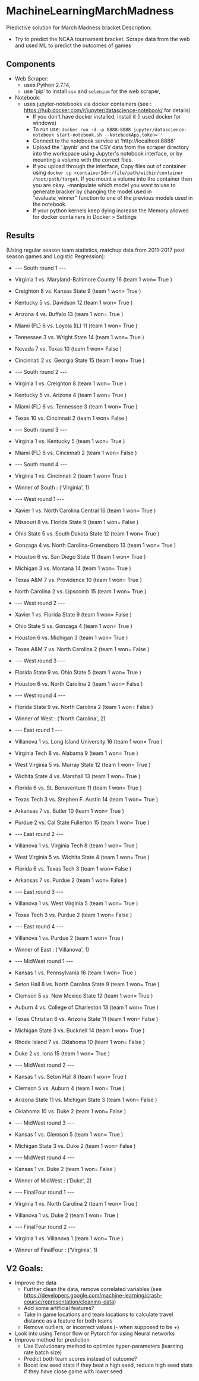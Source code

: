 # MachineLearningMarchMadness
Predictive solution for March Madness bracket
Description: 
  - Try to predict the NCAA tournament bracket. Scrape data from the web and used ML to predict the outcomes of games

## Components
  - Web Scraper:
    - uses Python 2.7.14,
    - use 'pip' to install `csv` and `selenium` for the web scraper,
  - Notebook:
    - uses jupyter-notebooks via docker containers (see : https://hub.docker.com/r/jupyter/datascience-notebook/ for details) 
      - If you don't have docker installed, install it (I used docker for windows)
      - To run use: `docker run -d -p 8888:8888 jupyter/datascience-notebook start-notebook.sh --NotebookApp.token=''`
      - Connect to the notebook service at 'http://localhost:8888'
      - Upload the '.ipynb' and the CSV data from the scraper directory into the workspace using Jupyter's notebook interface, or by mounting a volume with the correct files.
      - If you upload through the interface, Copy files out of container using `docker cp <containerId>:/file/path/within/container       /host/path/target`. If you mount a volume into the container then you are okay.
      -manipulate which model you want to use to generate bracker by changing the model used in "evaluate_winner" function to one of the previous models used in the notebook.
      - If your python kernels keep dying increase the Memory allowed for docker containers in Docker > Settings
  
  ## Results 
  (Using regular season team statistics, matchup data from 2011-2017 post season games and Logistic Regression):
  - --- South  round  1 ---
  - Virginia 1  vs.  Maryland-Baltimore County 16 (team 1 won= True )
  - Creighton 8  vs.  Kansas State 9 (team 1 won= True )
  - Kentucky 5  vs.  Davidson 12 (team 1 won= True )
  - Arizona 4  vs.  Buffalo 13 (team 1 won= True )
  - Miami (FL) 6  vs.  Loyola (IL) 11 (team 1 won= True )
  - Tennessee 3  vs.  Wright State 14 (team 1 won= True )
  - Nevada 7  vs.  Texas 10 (team 1 won= False )
  - Cincinnati 2  vs.  Georgia State 15 (team 1 won= True )
  
  - --- South  round  2 ---
  - Virginia 1  vs.  Creighton 8 (team 1 won= True )
  - Kentucky 5  vs.  Arizona 4 (team 1 won= True )
  - Miami (FL) 6  vs.  Tennessee 3 (team 1 won= True )
  - Texas 10  vs.  Cincinnati 2 (team 1 won= False )
  
  - --- South  round  3 ---
  - Virginia 1  vs.  Kentucky 5 (team 1 won= True )
  - Miami (FL) 6  vs.  Cincinnati 2 (team 1 won= False )
  
  - --- South  round  4 ---
  - Virginia 1  vs.  Cincinnati 2 (team 1 won= True )
  - Winner of  South : ('Virginia', 1)
  
  - --- West  round  1 ---
  - Xavier 1  vs.  North Carolina Central 16 (team 1 won= True )
  - Missouri 8  vs.  Florida State 9 (team 1 won= False )
  - Ohio State 5  vs.  South Dakota State 12 (team 1 won= True )
  - Gonzaga 4  vs.  North Carolina-Greensboro 13 (team 1 won= True )
  - Houston 6  vs.  San Diego State 11 (team 1 won= True )
  - Michigan 3  vs.  Montana 14 (team 1 won= True )
  - Texas A&M 7  vs.  Providence 10 (team 1 won= True )
  - North Carolina 2  vs.  Lipscomb 15 (team 1 won= True )
  
  - --- West  round  2 ---
  - Xavier 1  vs.  Florida State 9 (team 1 won= False )
  - Ohio State 5  vs.  Gonzaga 4 (team 1 won= True )
  - Houston 6  vs.  Michigan 3 (team 1 won= True )
  - Texas A&M 7  vs.  North Carolina 2 (team 1 won= False )
  
  - --- West  round  3 ---
  - Florida State 9  vs.  Ohio State 5 (team 1 won= True )
  - Houston 6  vs.  North Carolina 2 (team 1 won= False )
  
  - --- West  round  4 ---
  - Florida State 9  vs.  North Carolina 2 (team 1 won= False )
  - Winner of  West : ('North Carolina', 2)
  
  - --- East  round  1 ---
  - Villanova 1  vs.  Long Island University 16 (team 1 won= True )
  - Virginia Tech 8  vs.  Alabama 9 (team 1 won= True )
  - West Virginia 5  vs.  Murray State 12 (team 1 won= True )
  - Wichita State 4  vs.  Marshall 13 (team 1 won= True )
  - Florida 6  vs.  St. Bonaventure 11 (team 1 won= True )
  - Texas Tech 3  vs.  Stephen F. Austin 14 (team 1 won= True )
  - Arkansas 7  vs.  Butler 10 (team 1 won= True )
  - Purdue 2  vs.  Cal State Fullerton 15 (team 1 won= True )
  
  - --- East  round  2 ---
  - Villanova 1  vs.  Virginia Tech 8 (team 1 won= True )
  - West Virginia 5  vs.  Wichita State 4 (team 1 won= True )
  - Florida 6  vs.  Texas Tech 3 (team 1 won= False )
  - Arkansas 7  vs.  Purdue 2 (team 1 won= False )
  
  - --- East  round  3 ---
  - Villanova 1  vs.  West Virginia 5 (team 1 won= True )
  - Texas Tech 3  vs.  Purdue 2 (team 1 won= False )
  
  - --- East  round  4 ---
  - Villanova 1  vs.  Purdue 2 (team 1 won= True )
  - Winner of  East : ('Villanova', 1)
  
  - --- MidWest  round  1 ---
  - Kansas 1  vs.  Pennsylvania 16 (team 1 won= True )
  - Seton Hall 8  vs.  North Carolina State 9 (team 1 won= True )
  - Clemson 5  vs.  New Mexico State 12 (team 1 won= True )
  - Auburn 4  vs.  College of Charleston 13 (team 1 won= True )
  - Texas Christian 6  vs.  Arizona State 11 (team 1 won= False )
  - Michigan State 3  vs.  Bucknell 14 (team 1 won= True )
  - Rhode Island 7  vs.  Oklahoma 10 (team 1 won= False )
  - Duke 2  vs.  Iona 15 (team 1 won= True )
  
  - --- MidWest  round  2 ---
  - Kansas 1  vs.  Seton Hall 8 (team 1 won= True )
  - Clemson 5  vs.  Auburn 4 (team 1 won= True )
  - Arizona State 11  vs.  Michigan State 3 (team 1 won= False )
  - Oklahoma 10  vs.  Duke 2 (team 1 won= False )
  
  - --- MidWest  round  3 ---
  - Kansas 1  vs.  Clemson 5 (team 1 won= True )
  - Michigan State 3  vs.  Duke 2 (team 1 won= False )
  
  - --- MidWest  round  4 ---
  - Kansas 1  vs.  Duke 2 (team 1 won= False )
  - Winner of  MidWest : ('Duke', 2)
  
  - --- FinalFour  round  1 ---
  - Virginia 1  vs.  North Carolina 2 (team 1 won= True )
  - Villanova 1  vs.  Duke 2 (team 1 won= True )
  
  - --- FinalFour  round  2 ---
  - Virginia 1  vs.  Villanova 1 (team 1 won= True )
  - Winner of  FinalFour : ('Virginia', 1)
## V2 Goals:
  - Improve the data
    - Further clean the data, remove correlated variables (see https://developers.google.com/machine-learning/crash-course/representation/cleaning-data)
    - Add some artificial features?
    - Take in game locations and team locations to calculate travel distance as a feature for both teams
    - Remove outliers, or incorrect values (- when supposed to be +)
  - Look into using Tensor flow or Pytorch for using Neural networks
  - Improve method for prediction
    - Use Evolutionary method to optimize hyper-parameters (learning rate batch size)
    - Predict both team scores instead of outcome?
    - Boost low seed stats if they beat a high seed, reduce high seed stats if they have close game with lower seed
    
  
    
